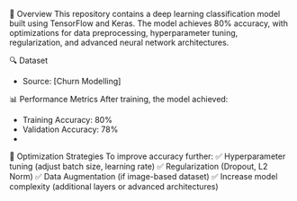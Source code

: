 📌 Overview
This repository contains a deep learning classification model built using TensorFlow and Keras.
The model achieves 80% accuracy, with optimizations for data preprocessing, hyperparameter tuning, regularization, and advanced neural network architectures.

🔍 Dataset
- Source: [Churn Modelling]

📊 Performance Metrics
After training, the model achieved:
- Training Accuracy: 80%
- Validation Accuracy: 78%
- 
🔧 Optimization Strategies
To improve accuracy further: ✅ Hyperparameter tuning (adjust batch size, learning rate)
✅ Regularization (Dropout, L2 Norm)
✅ Data Augmentation (if image-based dataset)
✅ Increase model complexity (additional layers or advanced architectures)

